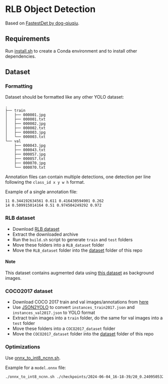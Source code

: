 # RLB Object Detection

Based on [FastestDet by dog-qiuqiu](https://github.com/dog-qiuqiu/FastestDet/).

## Requirements

Run [install.sh](./install.sh) to create a Conda environment and to install other dependencies.

## Dataset

### Formatting
Dataset should be formatted like any other YOLO dataset:
```
.
├── train
│   ├── 000001.jpg
│   ├── 000001.txt
│   ├── 000002.jpg
│   ├── 000002.txt
│   ├── 000003.jpg
│   └── 000003.txt
└── val
    ├── 000043.jpg
    ├── 000043.txt
    ├── 000057.jpg
    ├── 000057.txt
    ├── 000070.jpg
    └── 000070.txt
```
Annotation files can contain multiple detections, one detection per line following the `class_id x y w h` format.

Example of a single annotation file:
```
11 0.344192634561 0.611 0.416430594901 0.262
14 0.509915014164 0.51 0.974504249292 0.972
```

### RLB dataset
- Download [RLB dataset](https://drive.google.com/file/d/1vDyVj5ZQEs5FvUE8qdq8amT9hdrF1dfO/view?usp=sharing)
- Extract the downloaded archive
- Run the `build.sh` script to generate `train` and `test` folders
- Move these folders into a `RLB_dataset` folder
- Move the `RLB_dataset` folder into the [dataset](./dataset) folder of this repo

#### Note
This dataset contains augmented data using [this dataset](https://www.kaggle.com/datasets/pankajkumar2002/random-image-sample-dataset) as background images.

### COCO2017 dataset
- Download COCO 2017 train and val images/annotations from [here](https://cocodataset.org/#download)
- Use [JSON2YOLO](https://github.com/ultralytics/JSON2YOLO) to convert `instances_train2017.json` and `instances_val2017.json` to YOLO format
- Extract train images into a `train` folder, do the same for val images into a `test` folder
- Move these folders into a `COCO2017_dataset` folder
- Move the `COCO2017_dataset` folder into the [dataset](./dataset) folder of this repo



### Optimizations
Use [onnx_to_int8_ncnn.sh](./onnx_to_int8_ncnn.sh).

Example for a `model.onnx` file:
```bash
./onnx_to_int8_ncnn.sh ./checkpoints/2024-06-04_16-18-39/20_0.24095053259538232/model # Without ".onnx" file extension
```